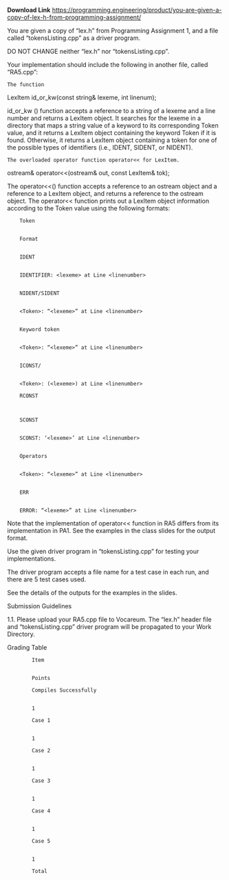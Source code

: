 **Download Link** https://programming.engineering/product/you-are-given-a-copy-of-lex-h-from-programming-assignment/

You are given a copy of “lex.h” from Programming Assignment 1, and a file called “tokensListing.cpp” as a driver program.

DO NOT CHANGE neither “lex.h” nor “tokensListing.cpp”.

Your implementation should include the following in another file, called “RA5.cpp”:

    The function

LexItem id_or_kw(const string& lexeme, int linenum);

id_or_kw () function accepts a reference to a string of a lexeme and a line number and returns a LexItem object. It searches for the lexeme in a directory that maps a string value of a keyword to its corresponding Token value, and it returns a LexItem object containing the keyword Token if it is found. Otherwise, it returns a LexItem object containing a token for one of the possible types of identifiers (i.e., IDENT, SIDENT, or NIDENT).

    The overloaded operator function operator<< for LexItem.

ostream& operator<<(ostream& out, const LexItem& tok);

The operator<<() function accepts a reference to an ostream object and a reference to a LexItem object, and returns a reference to the ostream object. The operator<< function prints out a LexItem object information according to the Token value using the following formats:

        Token
        	

        Format
        	

        IDENT
        	

        IDENTIFIER: <lexeme> at Line <linenumber>
        	

        NIDENT/SIDENT
        	

        <Token>: “<lexeme>” at Line <linenumber>
        	

        Keyword token
        	

        <Token>: “<lexeme>” at Line <linenumber>
        	

        ICONST/
        	

        <Token>: (<lexeme>) at Line <linenumber>

        RCONST
        	
        	

        SCONST
        	

        SCONST: ‘<lexeme>’ at Line <linenumber>
        	

        Operators
        	

        <Token>: “<lexeme>” at Line <linenumber>
        	

        ERR
        	

        ERROR: “<lexeme>” at Line <linenumber>
        	

Note that the implementation of operator<< function in RA5 differs from its implementation in PA1. See the examples in the class slides for the output format.

Use the given driver program in “tokensListing.cpp” for testing your implementations.

The driver program accepts a file name for a test case in each run, and there are 5 test cases used.

See the details of the outputs for the examples in the slides.

Submission Guidelines

1.1. Please upload your RA5.cpp file to Vocareum. The “lex.h” header file and “tokensListing.cpp” driver program will be propagated to your Work Directory.

Grading Table

            Item
            	

            Points

            Compiles Successfully
            	

            1

            Case 1
            	

            1

            Case 2
            	

            1

            Case 3
            	

            1

            Case 4
            	

            1

            Case 5
            	

            1

            Total
